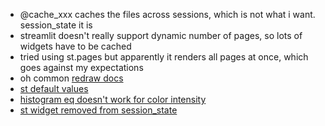 - @cache_xxx caches the files across sessions, which is not what i want. session_state it is
- streamlit doesn't really support dynamic number of pages, so lots of widgets have to be cached
- tried using st.pages but apparently it renders all pages at once, which goes against my expectations
- oh common [redraw docs](https://github.com/streamlit/docs/issues/88)
- [st default values](https://discuss.streamlit.io/t/why-do-default-values-cause-a-session-state-warning/15485/34)
- [histogram eq doesn't work for color intensity](https://stackoverflow.com/questions/15007304/histogram-equalization-not-working-on-color-image-opencv)
- [st widget removed from session_state](https://docs.streamlit.io/develop/concepts/architecture/widget-behavior#save-widget-values-in-session-state-to-preserve-them-between-pages)
